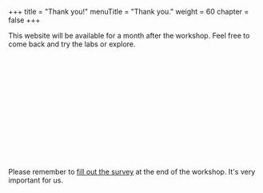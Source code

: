 +++
title = "Thank you!"
menuTitle = "Thank you."
weight = 60
chapter = false
+++

This website will be available for a month after the workshop. Feel free to come back and try the labs or explore.
<br><br><br><br><br><br><br><br><br><br><br><br><br><br><br>
Please remember to [fill out the survey](https://survey.immersionday.com/cEfj_aWGg) at the end of the workshop. It's very important for us.